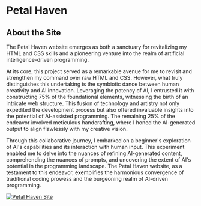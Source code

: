 # Petal Haven

## About the Site
The Petal Haven website emerges as both a sanctuary for revitalizing my HTML and CSS skills and a pioneering venture into the realm of artificial intelligence-driven programming. 

At its core, this project served as a remarkable avenue for me to revisit and strengthen my command over raw HTML and CSS. However, what truly distinguishes this undertaking is the symbiotic dance between human creativity and AI innovation. Leveraging the potency of AI, I entrusted it with constructing 75% of the foundational elements, witnessing the birth of an intricate web structure. This fusion of technology and artistry not only expedited the development process but also offered invaluable insights into the potential of AI-assisted programming. The remaining 25% of the endeavor involved meticulous handcrafting, where I honed the AI-generated output to align flawlessly with my creative vision.

Through this collaborative journey, I embarked on a beginner's exploration of AI's capabilities and its interaction with human input. This experiment enabled me to delve into the nuances of refining AI-generated content, comprehending the nuances of prompts, and uncovering the extent of AI's potential in the programming landscape. The Petal Haven website, as a testament to this endeavor, exemplifies the harmonious convergence of traditional coding prowess and the burgeoning realm of AI-driven programming.

[![Petal Haven Site][screenshot]](https://github.com/AndreaJasper/edgy-portfolio)

<!-- MARKDOWN LINKS & IMAGES -->
[screenshot]: imgs/app_screenshot.png
